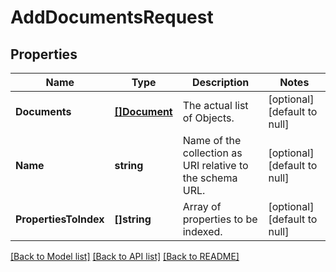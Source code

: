 # AddDocumentsRequest

## Properties
Name | Type | Description | Notes
------------ | ------------- | ------------- | -------------
**Documents** | [**[]Document**](Document.md) | The actual list of Objects. | [optional] [default to null]
**Name** | **string** | Name of the collection as URI relative to the schema URL. | [optional] [default to null]
**PropertiesToIndex** | **[]string** | Array of properties to be indexed. | [optional] [default to null]

[[Back to Model list]](../README.md#documentation-for-models) [[Back to API list]](../README.md#documentation-for-api-endpoints) [[Back to README]](../README.md)



